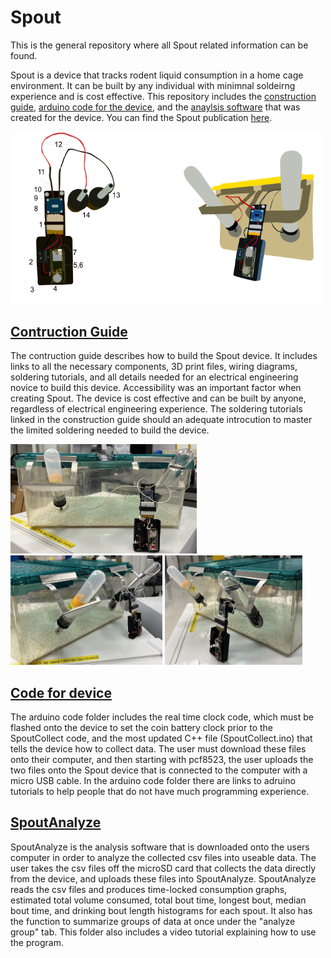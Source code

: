 # Spout
This is the general repository where all Spout related information can be found. 

Spout is a device that tracks rodent liquid consumption in a home cage environment. It can be built by any individual with minimnal soldeirng experience and is cost effective. This repository includes the [construction guide](https://github.com/eb-margolis-neuroscience-lab/Spout/tree/main/Spout_Construction_Guide), [arduino code for the device](https://github.com/eb-margolis-neuroscience-lab/Spout/tree/main/arduino%20code), and the [anaylsis software](https://github.com/eb-margolis-neuroscience-lab/Spout/tree/main/SpoutAnalyze) that was created for the device. You can find the Spout publication [here]().

<img src="./images/lickometer_finished_pic.png" alt="drawing" width="500"/>

## [Contruction Guide](https://github.com/eb-margolis-neuroscience-lab/Spout/tree/main/Spout_Construction_Guide)

The contruction guide describes how to build the Spout device. It includes links to all the necessary components, 3D print files, wiring diagrams, soldering tutorials, and all details needed for an electrical engineering novice to build this device. Accessibility was an important factor when creating Spout. The device is cost effective and can be built by anyone, regardless of electrical engineering experience. The soldering tutorials linked in the construction guide should an adequate introcution to master the limited soldering needed to build the device. 

<img src="./images/large cage front.jpg" alt="drawing" height="175"/> <img src="./images/Large cage side angle.jpg" alt="drawing" height="175"/> <img src="./images/large cage side angle 2.jpg" alt="drawing" height="175"/>

## [Code for device](https://github.com/eb-margolis-neuroscience-lab/Spout/tree/main/arduino%20code)

The arduino code folder includes the real time clock code, which must be flashed onto the device to set the coin battery clock prior to the SpoutCollect code, and the most updated C++ file (SpoutCollect.ino) that tells the device how to collect data. The user must download these files onto their computer, and then starting with pcf8523, the user uploads the two files onto the Spout device that is connected to the computer with a micro USB cable. In the arduino code folder there are links to adruino tutorials to help people that do not have much programming experience. 

## [SpoutAnalyze](https://github.com/eb-margolis-neuroscience-lab/Spout/tree/main/SpoutAnalyze)

SpoutAnalyze is the analysis software that is downloaded onto the users computer in order to analyze the collected csv files into useable data. The user takes the csv files off the microSD card that collects the data directly from the device, and uploads these files into SpoutAnalyze. SpoutAnalyze reads the csv files and produces time-locked consumption graphs, estimated total volume consumed, total bout time,  longest bout, median bout time, and drinking bout length histograms for each spout. It also has the function to summarize groups of data at once under the "analyze group" tab. This folder also includes a video tutorial explaining how to use the program. 
